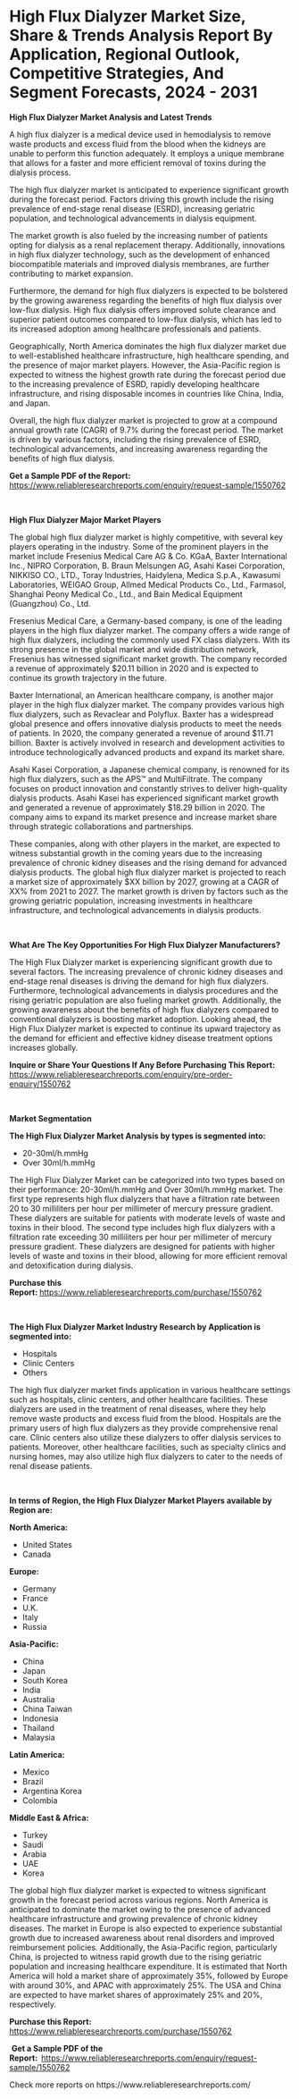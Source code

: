 <p><h1>High Flux Dialyzer Market Size, Share & Trends Analysis Report By Application, Regional Outlook, Competitive Strategies, And Segment Forecasts, 2024 - 2031</h1></p><p><strong>High Flux Dialyzer Market Analysis and Latest Trends</strong></p>
<p><p>A high flux dialyzer is a medical device used in hemodialysis to remove waste products and excess fluid from the blood when the kidneys are unable to perform this function adequately. It employs a unique membrane that allows for a faster and more efficient removal of toxins during the dialysis process. </p><p>The high flux dialyzer market is anticipated to experience significant growth during the forecast period. Factors driving this growth include the rising prevalence of end-stage renal disease (ESRD), increasing geriatric population, and technological advancements in dialysis equipment.</p><p>The market growth is also fueled by the increasing number of patients opting for dialysis as a renal replacement therapy. Additionally, innovations in high flux dialyzer technology, such as the development of enhanced biocompatible materials and improved dialysis membranes, are further contributing to market expansion.</p><p>Furthermore, the demand for high flux dialyzers is expected to be bolstered by the growing awareness regarding the benefits of high flux dialysis over low-flux dialysis. High flux dialysis offers improved solute clearance and superior patient outcomes compared to low-flux dialysis, which has led to its increased adoption among healthcare professionals and patients.</p><p>Geographically, North America dominates the high flux dialyzer market due to well-established healthcare infrastructure, high healthcare spending, and the presence of major market players. However, the Asia-Pacific region is expected to witness the highest growth rate during the forecast period due to the increasing prevalence of ESRD, rapidly developing healthcare infrastructure, and rising disposable incomes in countries like China, India, and Japan.</p><p>Overall, the high flux dialyzer market is projected to grow at a compound annual growth rate (CAGR) of 9.7% during the forecast period. The market is driven by various factors, including the rising prevalence of ESRD, technological advancements, and increasing awareness regarding the benefits of high flux dialysis.</p></p>
<p><strong>Get a Sample PDF of the Report:&nbsp;</strong> <a href="https://www.reliableresearchreports.com/enquiry/request-sample/1550762">https://www.reliableresearchreports.com/enquiry/request-sample/1550762</a></p>
<p>&nbsp;</p>
<p><strong>High Flux Dialyzer Major Market Players</strong></p>
<p><p>The global high flux dialyzer market is highly competitive, with several key players operating in the industry. Some of the prominent players in the market include Fresenius Medical Care AG & Co. KGaA, Baxter International Inc., NIPRO Corporation, B. Braun Melsungen AG, Asahi Kasei Corporation, NIKKISO CO., LTD., Toray Industries, Haidylena, Medica S.p.A., Kawasumi Laboratories, WEIGAO Group, Allmed Medical Products Co., Ltd., Farmasol, Shanghai Peony Medical Co., Ltd., and Bain Medical Equipment (Guangzhou) Co., Ltd.</p><p>Fresenius Medical Care, a Germany-based company, is one of the leading players in the high flux dialyzer market. The company offers a wide range of high flux dialyzers, including the commonly used FX class dialyzers. With its strong presence in the global market and wide distribution network, Fresenius has witnessed significant market growth. The company recorded a revenue of approximately $20.11 billion in 2020 and is expected to continue its growth trajectory in the future.</p><p>Baxter International, an American healthcare company, is another major player in the high flux dialyzer market. The company provides various high flux dialyzers, such as Revaclear and Polyflux. Baxter has a widespread global presence and offers innovative dialysis products to meet the needs of patients. In 2020, the company generated a revenue of around $11.71 billion. Baxter is actively involved in research and development activities to introduce technologically advanced products and expand its market share.</p><p>Asahi Kasei Corporation, a Japanese chemical company, is renowned for its high flux dialyzers, such as the APS™ and MultiFiltrate. The company focuses on product innovation and constantly strives to deliver high-quality dialysis products. Asahi Kasei has experienced significant market growth and generated a revenue of approximately $18.29 billion in 2020. The company aims to expand its market presence and increase market share through strategic collaborations and partnerships.</p><p>These companies, along with other players in the market, are expected to witness substantial growth in the coming years due to the increasing prevalence of chronic kidney diseases and the rising demand for advanced dialysis products. The global high flux dialyzer market is projected to reach a market size of approximately $XX billion by 2027, growing at a CAGR of XX% from 2021 to 2027. The market growth is driven by factors such as the growing geriatric population, increasing investments in healthcare infrastructure, and technological advancements in dialysis products.</p></p>
<p>&nbsp;</p>
<p><strong>What Are The Key Opportunities For High Flux Dialyzer Manufacturers?</strong></p>
<p><p>The High Flux Dialyzer market is experiencing significant growth due to several factors. The increasing prevalence of chronic kidney diseases and end-stage renal diseases is driving the demand for high flux dialyzers. Furthermore, technological advancements in dialysis procedures and the rising geriatric population are also fueling market growth. Additionally, the growing awareness about the benefits of high flux dialyzers compared to conventional dialyzers is boosting market adoption. Looking ahead, the High Flux Dialyzer market is expected to continue its upward trajectory as the demand for efficient and effective kidney disease treatment options increases globally.</p></p>
<p><strong>Inquire or Share Your Questions If Any Before Purchasing This Report:</strong> <a href="https://www.reliableresearchreports.com/enquiry/pre-order-enquiry/1550762">https://www.reliableresearchreports.com/enquiry/pre-order-enquiry/1550762</a></p>
<p>&nbsp;</p>
<p><strong>Market Segmentation</strong></p>
<p><strong>The High Flux Dialyzer Market Analysis by types is segmented into:</strong></p>
<p><ul><li>20-30ml/h.mmHg</li><li>Over 30ml/h.mmHg</li></ul></p>
<p><p>The High Flux Dialyzer Market can be categorized into two types based on their performance: 20-30ml/h.mmHg and Over 30ml/h.mmHg market. The first type represents high flux dialyzers that have a filtration rate between 20 to 30 milliliters per hour per millimeter of mercury pressure gradient. These dialyzers are suitable for patients with moderate levels of waste and toxins in their blood. The second type includes high flux dialyzers with a filtration rate exceeding 30 milliliters per hour per millimeter of mercury pressure gradient. These dialyzers are designed for patients with higher levels of waste and toxins in their blood, allowing for more efficient removal and detoxification during dialysis.</p></p>
<p><strong>Purchase this Report:&nbsp;</strong><a href="https://www.reliableresearchreports.com/purchase/1550762">https://www.reliableresearchreports.com/purchase/1550762</a></p>
<p>&nbsp;</p>
<p><strong>The High Flux Dialyzer Market Industry Research by Application is segmented into:</strong></p>
<p><ul><li>Hospitals</li><li>Clinic Centers</li><li>Others</li></ul></p>
<p><p>The high flux dialyzer market finds application in various healthcare settings such as hospitals, clinic centers, and other healthcare facilities. These dialyzers are used in the treatment of renal diseases, where they help remove waste products and excess fluid from the blood. Hospitals are the primary users of high flux dialyzers as they provide comprehensive renal care. Clinic centers also utilize these dialyzers to offer dialysis services to patients. Moreover, other healthcare facilities, such as specialty clinics and nursing homes, may also utilize high flux dialyzers to cater to the needs of renal disease patients.</p></p>
<p>&nbsp;</p>
<p><strong>In terms of Region, the High Flux Dialyzer Market Players available by Region are:</strong></p>
<p>
    <p> <strong> North America: </strong>
        <ul>
            <li>United States</li>
            <li>Canada</li>
        </ul>
        </p> 
    <p> <strong> Europe: </strong>
        <ul>
            <li>Germany</li>
            <li>France</li>
            <li>U.K.</li>
            <li>Italy</li>
            <li>Russia</li>
        </ul>
        </p> 
    <p> <strong> Asia-Pacific: </strong>
        <ul>
            <li>China</li>
            <li>Japan</li>
            <li>South Korea</li>
            <li>India</li>
            <li>Australia</li>
            <li>China Taiwan</li>
            <li>Indonesia</li>
            <li>Thailand</li>
            <li>Malaysia</li>
        </ul>
        </p> 
    <p> <strong> Latin America: </strong>
        <ul>
            <li>Mexico</li>
            <li>Brazil</li>
            <li>Argentina Korea</li>
            <li>Colombia</li>
        </ul>
        </p> 
    <p> <strong> Middle East & Africa: </strong>
        <ul>
            <li>Turkey</li>
            <li>Saudi</li>
            <li>Arabia</li>
            <li>UAE</li>
            <li>Korea</li>
        </ul>
    </p>
    </p>
<p><p>The global high flux dialyzer market is expected to witness significant growth in the forecast period across various regions. North America is anticipated to dominate the market owing to the presence of advanced healthcare infrastructure and growing prevalence of chronic kidney diseases. The market in Europe is also expected to experience substantial growth due to increased awareness about renal disorders and improved reimbursement policies. Additionally, the Asia-Pacific region, particularly China, is projected to witness rapid growth due to the rising geriatric population and increasing healthcare expenditure. It is estimated that North America will hold a market share of approximately 35%, followed by Europe with around 30%, and APAC with approximately 25%. The USA and China are expected to have market shares of approximately 25% and 20%, respectively.</p></p>
<p><strong>Purchase this Report: </strong><a href="https://www.reliableresearchreports.com/purchase/1550762">https://www.reliableresearchreports.com/purchase/1550762</a></p>
<p>&nbsp;<strong>Get a Sample PDF of the Report:&nbsp;&nbsp;</strong><a href="https://www.reliableresearchreports.com/enquiry/request-sample/1550762">https://www.reliableresearchreports.com/enquiry/request-sample/1550762</a></p>
<p><strong></strong></p>
<p>Check more reports on https://www.reliableresearchreports.com/</p>